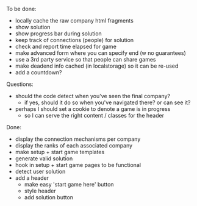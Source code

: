 To be done:

- locally cache the raw company html fragments
- show solution
- show progress bar during solution
- keep track of connections (people) for solution
- check and report time elapsed for game
- make advanced form where you can specify end (w no guarantees)
- use a 3rd party service so that people can share games
- make deadend info cached (in localstorage) so it can be re-used
- add a countdown?

Questions:

- should the code detect when you've seen the final company?
  - if yes, should it do so when you've navigated there? or can see it?
- perhaps I should set a cookie to denote a game is in progress
  - so I can serve the right content / classes for the header

Done:

- display the connection mechanisms per company
- display the ranks of each associated company
- make setup + start game templates
- generate valid solution
- hook in setup + start game pages to be functional
- detect user solution
- add a header
  - make easy 'start game here' button
  - style header
  - add solution button


